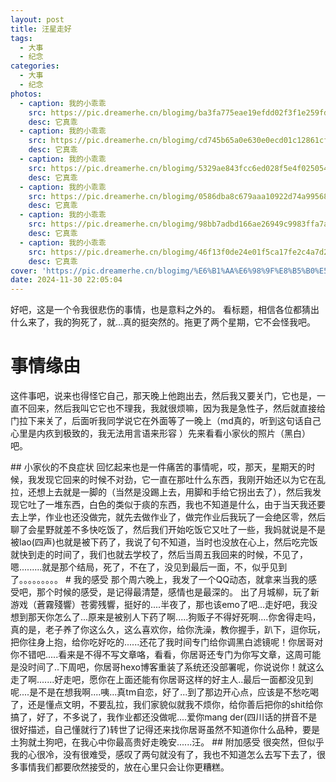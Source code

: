 ```yaml
---
layout: post
title: 汪星走好
tags:
  - 大事
  - 纪念
categories:
  - 大事
  - 纪念
photos:
  - caption: 我的小乖乖
    src: https://pic.dreamerhe.cn/blogimg/ba3fa775eae19efdd02f3f1e259fd19.jpg
    desc: 它真乖
  - caption: 我的小乖乖
    src: https://pic.dreamerhe.cn/blogimg/cd745b65a0e630e0ecd01c12861cff9.jpg
    desc: 它真乖
  - caption: 我的小乖乖
    src: https://pic.dreamerhe.cn/blogimg/5329ae843fcc6ed028f5e4f02505455.jpg
    desc: 它真乖
  - caption: 我的小乖乖
    src: https://pic.dreamerhe.cn/blogimg/0586dba8c679aaa10922d74a9956865.jpg
    desc: 它真乖
  - caption: 我的小乖乖
    src: https://pic.dreamerhe.cn/blogimg/98bb7adbd166ae26949c9983ffa7ad0.jpg
    desc: 它真乖
  - caption: 我的小乖乖
    src: https://pic.dreamerhe.cn/blogimg/46f13f0de24e01f5ca17fe2c4a7d2ec.jpg
    desc: 它真乖
cover: 'https://pic.dreamerhe.cn/blogimg/%E6%B1%AA%E6%98%9F%E8%B5%B0%E5%A5%BD.webp'
date: 2024-11-30 22:05:04
---
```

好吧，这是一个令我很悲伤的事情，也是意料之外的。
看标题，相信各位都猜出什么来了，我的狗死了，就...真的挺突然的。拖更了两个星期，它不会怪我吧。
# 事情缘由
这件事吧，说来也得怪它自己，那天晚上他跑出去，然后我又要关门，它也是，一直不回来，然后我叫它它也不理我，我就很烦嘛，因为我是急性子，然后就直接给门拉下来关了，后面听我同学说它在外面等了一晚上（md真的，听到这句话自己心里是内疚到极致的，我无法用言语来形容 ）先来看看小家伙的照片（黑白）吧。
<!-- 相册样式 -->
<VAGallery :photos="frontmatter.photos" />
## 小家伙的不良症状
回忆起来也是一件痛苦的事情呢，哎，那天，星期天的时候，我发现它回来的时候不对劲，它一直在那吐什么东西，我刚开始还以为它在乱拉，还想上去就是一脚的（当然是没踢上去，用脚和手给它拐出去了），然后我发现它吐了一堆东西，白色的类似于痰的东西，我也不知道是什么，由于当天我还要去上学，作业也还没做完，就先去做作业了，做完作业后我玩了一会绝区零，然后聊了会星野就差不多快吃饭了，然后我们开始吃饭它又吐了一些，我妈就说是不是被lao(四声)也就是被下药了，我说了句不知道，当时也没放在心上，然后吃完饭就快到走的时间了，我们也就去学校了，然后当周五我回来的时候，不见了，嗯.........就是那个结局，死了，不在了，没见到最后一面，不，似乎见到了。。。。。。。。。
# 我的感受
那个周六晚上，我发了一个QQ动态，就拿来当我的感受吧，那个时候的感受，是记得最清楚，感情也是最深的。
出了月城柳，玩了新游戏（蒼霧殘響）苍雾残響，挺好的....半夜了，那也该emo了吧...走好吧，我没想到那天你怎么了...原来是被别人下药了啊.....狗贩子不得好死啊....你舍得走吗，真的是，老子养了你这么久，这么喜欢你，给你洗澡，教你握手，趴下，逗你玩，把你往身上抱，给你吃好吃的......还花了我时间专门给你调黑白滤镜呢！你居哥对你不错吧.....看来是不得不写文章咯，看看，你居哥还专门为你写文章，这周可能是没时间了..下周吧，你居哥hexo博客重装了系统还没部署呢，你说说你！就这么走了啊.......好走吧，愿你在上面还能有你居哥这样的好主人..最后一面都没见到呢....是不是在想我啊....咦...真tm自恋，好了...到了那边开心点，应该是不愁吃喝了，还是懂点文明，不要乱拉，我们家貌似就我不烦你，给你善后把你的shit给你搞了，好了，不多说了，我作业都还没做呢....爱你mang der(四川话的拼音不是很好描述，自己懂就行了)转世了记得还来找你居哥虽然不知道你什么品种，要是土狗就土狗吧，在我心中你最高贵好走晚安......汪。
## 附加感受
很突然，但似乎我的心很冷，没有很难受，感叹了两句就没有了，我也不知道怎么去写下去了，很多事情我们都要欣然接受的，放在心里只会让你更糟糕。
